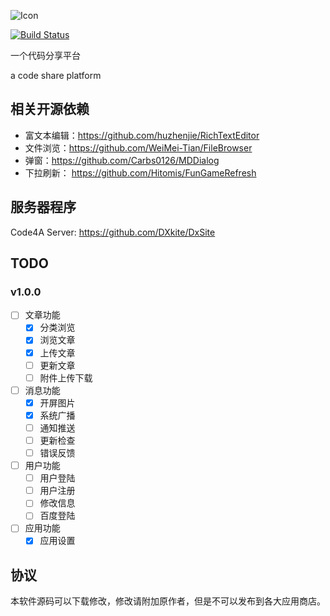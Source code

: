 ![Icon](code4a.svg)

[![Build Status](https://travis-ci.org/TTHHR/code4a.svg)](https://travis-ci.org/TTHHR/code4a)

一个代码分享平台

a code share platform

## 相关开源依赖

- 富文本编辑：https://github.com/huzhenjie/RichTextEditor
- 文件浏览：https://github.com/WeiMei-Tian/FileBrowser
- 弹窗：https://github.com/Carbs0126/MDDialog
- 下拉刷新： https://github.com/Hitomis/FunGameRefresh

## 服务器程序
Code4A Server: https://github.com/DXkite/DxSite

## TODO
### v1.0.0

- [ ] 文章功能
    - [x] 分类浏览
    - [x] 浏览文章
    - [x] 上传文章
    - [ ] 更新文章
    - [ ] 附件上传下载
- [ ] 消息功能
    - [x] 开屏图片
    - [x] 系统广播
    - [ ] 通知推送
    - [ ] 更新检查
    - [ ] 错误反馈
- [ ] 用户功能
    - [ ] 用户登陆
    - [ ] 用户注册
    - [ ] 修改信息
    - [ ] 百度登陆
- [ ] 应用功能
    - [x] 应用设置
 
## 协议

本软件源码可以下载修改，修改请附加原作者，但是不可以发布到各大应用商店。
